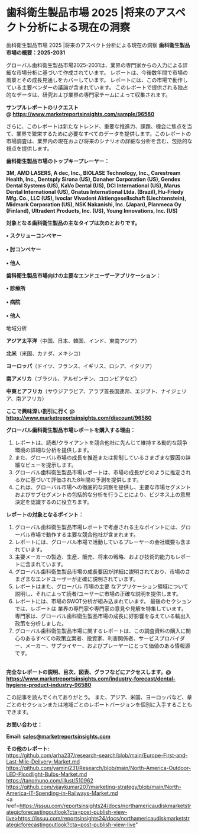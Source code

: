 # 歯科衛生製品市場 2025 |将来のアスペクト分析による現在の洞察
歯科衛生製品市場 2025 |将来のアスペクト分析による現在の洞察
<strong><b>歯科衛生製品市場の概要：2025-2031</b></strong>

グローバル歯科衛生製品市場2025-2031は、業界の専門家からの入力による詳細な市場分析に基づいて作成されています。 レポートは、今後数年間で市場の風景とその成長見通しをカバーしています。 レポートには、この市場で動作している主要ベンダーの議論が含まれています。 このレポートで提供される独占的なデータは、研究および業界の専門家チームによって収集されます。

<strong>サンプルレポートのリクエスト @ <a href=https://www.marketreportsinsights.com/sample/96580>https://www.marketreportsinsights.com/sample/96580</a></strong>

さらに、このレポートは新たなトレンド、重要な推進力、課題、機会に焦点を当て、業界で繁栄するために必要なすべてのデータを提供します。このレポートの市場調査は、業界内の現在および将来のシナリオの詳細な分析を含む、包括的な視点を提供します。

<strong>歯科衛生製品市場のトップキープレーヤー：</strong>

<strong>3M, AMD LASERS, A dec, Inc., BIOLASE Technology, Inc., Carestream Health, Inc., Dentsply Sirona (US), Danaher Corporation (US), Gendex Dental Systems (US), KaVo Dental (US), DCI International (US), Marus Dental International (US), Gnatus International Ltda. (Brazil), Hu-Friedy Mfg. Co., LLC (US), Ivoclar Vivadent Aktiengesellschaft (Liechtenstein), Midmark Corporation (US), NSK Nakanishi, Inc. (Japan), Planmeca Oy (Finland), Ultradent Products, Inc. (US), Young Innovations, Inc. (US)</strong>

<strong><b>対象となる歯科衛生製品の主なタイプは次のとおりです。</b></strong>

<strong>• スクリューコンベヤー<br><br>• 肘コンベヤー<br><br>• 他人</strong>

<strong><b>歯科衛生製品市場向けの主要なエンドユーザーアプリケーション：</b></strong>

<strong>• 診療所<br><br>• 病院<br><br>• 他人</strong>

 地域分析

<strong><b>アジア太平洋</b></strong>（中国、日本、韓国、インド、東南アジア）

<strong><b>北米</b></strong>（米国、カナダ、メキシコ）

<strong><b>ヨーロッパ</b></strong>（ドイツ、フランス、イギリス、ロシア、イタリア）

<strong><b>南アメリカ</b></strong>（ブラジル、アルゼンチン、コロンビアなど）

<strong><b>中東とアフリカ</b></strong>（サウジアラビア、アラブ首長国連邦、エジプト、ナイジェリア、南アフリカ）

<strong>ここで興味深い割引に行く @ <a href=https://www.marketreportsinsights.com/discount/96580>https://www.marketreportsinsights.com/discount/96580</a></strong>

<strong><b>グローバル歯科衛生製品市場レポートを購入する理由：</b></strong>
<ol>
  <li>レポートは、読者/クライアントを競合他社に先んじて維持する動的な競争環境の詳細な分析を提供します。</li>
  <li>また、グローバル市場の成長を推進または抑制しているさまざまな要因の詳細なビューを提示します。</li>
  <li>グローバル歯科衛生製品市場レポートは、市場の成長がどのように推定されるかに基づいて評価された8年間の予測を提供します。</li>
  <li>これは、グローバル市場への徹底的な洞察を提供し、主要な市場セグメントおよびサブセグメントの包括的な分析を行うことにより、ビジネス上の意思決定を認識するのに役立ちます。</li>
</ol>
<strong><b>レポートの対象となるポイント：</b></strong>
<ol>
  <li>グローバル歯科衛生製品市場レポートで考慮される主なポイントには、グローバル市場で動作する主要な競合他社が含まれます。</li>
  <li>レポートには、グローバル市場で活動しているプレーヤーの会社概要も含まれています。</li>
  <li>主要メーカーの製造、生産、販売、将来の戦略、および技術的能力もレポートに含まれています。</li>
  <li>グローバル歯科衛生製品市場の成長要因が詳細に説明されており、市場のさまざまなエンドユーザーが正確に説明されています。</li>
  <li>レポートはまた、グローバル 市場の主要 なアプリケーション領域について説明し、それによって読者/ユーザーに市場の正確な説明を提供します。</li>
  <li>レポートには、市場のSWOT分析が組み込まれています。 最後のセクションでは、レポートは 業界の専門家や専門家の意見や見解を特集しています。 専門家は、グローバル歯科衛生製品市場の成長に好影響を与えている輸出入政策を分析しました。</li>
  <li>グローバル歯科衛生製品市場に関するレポートは、この調査資料の購入に関心のあるすべての政策立案者、投資家、利害関係者、サービスプロバイダー、メーカー、サプライヤー、およびプレーヤーにとって価値のある情報源です。</li>
</ol><br>
<strong>完全なレポートの説明、目次、図表、グラフなどにアクセスします。@ <a href=https://www.marketreportsinsights.com/industry-forecast/dental-hygiene-product-industry-96580>https://www.marketreportsinsights.com/industry-forecast/dental-hygiene-product-industry-96580</a></strong>

この記事を読んでくれてありがとう。 また、アジア、米国、ヨーロッパなど、章ごとのセクションまたは地域ごとのレポートバージョンを個別に入手することもできます。

<strong><b>お問い合わせ：</b></strong>

<strong>Email: </strong><a href=mailto:sales@marketreportsinsights.com><strong>sales@marketreportsinsights.com</strong></a>

<strong>その他のレポート:</strong>
<br>
<a href=https://github.com/arha237/research-search/blob/main/Europe-First-and-Last-Mile-Delivery-Market.md>https://github.com/arha237/research-search/blob/main/Europe-First-and-Last-Mile-Delivery-Market.md</a>
<br>
<a href=https://github.com/yamini231/Research/blob/main/North-America-Outdoor-LED-Floodlight-Bulbs-Market.md>https://github.com/yamini231/Research/blob/main/North-America-Outdoor-LED-Floodlight-Bulbs-Market.md</a>
<br>
<a href=https://tanomuno.com/illust/510962>https://tanomuno.com/illust/510962</a>
<br>
<a href=https://github.com/vijaykumar207/marketing-strategy/blob/main/North-America-IT-Spending-in-Railways-Market.md>https://github.com/vijaykumar207/marketing-strategy/blob/main/North-America-IT-Spending-in-Railways-Market.md</a>
<br>
<a href=https://issuu.com/reportsinsights24/docs/northamericaudiskmarketstrategicforecastingoutlook?cta=post-publish-view-live>https://issuu.com/reportsinsights24/docs/northamericaudiskmarketstrategicforecastingoutlook?cta=post-publish-view-live</a>"
